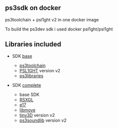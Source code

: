 ps3sdk on docker
----------------

ps3toolchain + psl1ght v2 in one docker image

To build the ps3dev sdk i used docker psl1ght/psl1ght

## Libraries included

- SDK [base](https://github.com/wargio/ps3sdk-docker/tree/base)
	- [ps3toolchain](https://github.com/ps3dev/ps3toolchain)
	- [PSL1GHT](https://github.com/ps3dev/PSL1GHT) version v2
	- [ps3libraries](https://github.com/ps3dev/ps3libraries)

- SDK [complete](https://github.com/wargio/ps3sdk-docker/tree/master)
	- base SDK
	- [RSXGL](https://github.com/gzorin/RSXGL)
	- [e17](https://github.com/kakaroto/e17)
	- [libmove](https://github.com/wargio/libmove)
	- [tiny3D](https://github.com/wargio/tiny3D) version v2
	- [ps3soundlib](https://github.com/wargio/ps3soundlib) version v2

